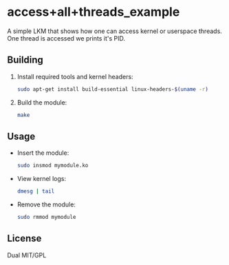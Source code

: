 # access+all+threads_example

A simple LKM that shows how one can access kernel or userspace threads. One thread is accessed we prints it's PID.

## Building

1. Install required tools and kernel headers:
   ```bash
   sudo apt-get install build-essential linux-headers-$(uname -r)
   ```
2. Build the module:
   ```bash
   make
   ```

## Usage

- Insert the module:
  ```bash
  sudo insmod mymodule.ko
  ```
- View kernel logs:
  ```bash
  dmesg | tail
  ```
- Remove the module:
  ```bash
  sudo rmmod mymodule
  ```

## License

Dual MIT/GPL
